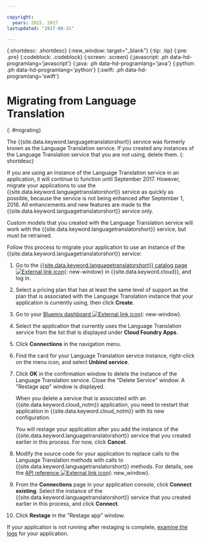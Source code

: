 ```yaml
---

copyright:
  years: 2015, 2017
lastupdated: "2017-08-31"

---
```


{:shortdesc: .shortdesc}
{:new_window: target="_blank"}
{:tip: .tip}
{:pre: .pre}
{:codeblock: .codeblock}
{:screen: .screen}
{:javascript: .ph data-hd-programlang='javascript'}
{:java: .ph data-hd-programlang='java'}
{:python: .ph data-hd-programlang='python'}
{:swift: .ph data-hd-programlang='swift'}

# Migrating from Language Translation
{: #migrating}

The {{site.data.keyword.languagetranslatorshort}} service was formerly known as the Language Translation service. If you created any instances of the Language Translation service that you are not using, delete them.
{: shortdesc}

If you are using an instance of the Language Translation service in an application, it will continue to function until September 2017. However, migrate your applications to use the {{site.data.keyword.languagetranslatorshort}} service as quickly as possible, because the service is not being enhanced after September 1, 2016. All enhancements and new features are made to the {{site.data.keyword.languagetranslatorshort}} service only.

Custom models that you created with the Language Translation service will work with the {{site.data.keyword.languagetranslatorshort}} service, but must be retrained.

Follow this process to migrate your application to use an instance of the {{site.data.keyword.languagetranslatorshort}} service:

1. Go to the [{{site.data.keyword.languagetranslatorshort}} catalog page ![External link icon](../../icons/launch-glyph.svg "External link icon")](https://console.bluemix.net/catalog/services/language-translator){: new-window} in {{site.data.keyword.cloud}}, and log in.
1.  Select a pricing plan that has at least the same level of support as the plan that is associated with the Language Translation instance that your application is currently using, then click **Create**.
1.  Go to your [Bluemix dashboard ![External link icon](../../icons/launch-glyph.svg "External link icon")](https://console.bluemix.net/dashboard/){: new-window}.
1.  Select the application that currently uses the Language Translation service from the list that is displayed under **Cloud Foundry Apps**.
1.  Click **Connections** in the navigation menu.
1.  Find the card for your Language Translation service instance, right-click on the menu icon, and select **Unbind service**.
1.  Click **OK** in the confirmation window to delete the instance of the Language Translation service. Close the "Delete Service" window. A "Restage app" window is displayed.

    When you delete a service that is associated with an {{site.data.keyword.cloud_notm}} application, you need to restart that application in {{site.data.keyword.cloud_notm}} with its new configuration.

    You will restage your application after you add the instance of the {{site.data.keyword.languagetranslatorshort}} service that you created earlier in this process. For now, click **Cancel**.

1.  Modify the source code for your application to replace calls to the Language Translation methods with calls to {{site.data.keyword.languagetranslatorshort}} methods. For details, see the [API reference ![External link icon](../../icons/launch-glyph.svg "External link icon")](https://www.ibm.com/watson/developercloud/language-translator/api/v2/){: new_window}.

1. From the **Connections** page in your application console, click **Connect existing**. Select the instance of the {{site.data.keyword.languagetranslatorshort}} service that you created earlier in this process, and click **Connect**.
1. Click **Restage** in the "Restage app" window.

If your application is not running after restaging is complete, [examine the logs](/docs/services/CloudLogAnalysis/cfapps/logging_cf_apps.html#logging_bluemix_cf_apps_log_methods) for your application.
